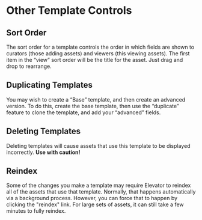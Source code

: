 # Other Template Controls

## Sort Order
The sort order for a template controls the order in which fields are shown to curators (those adding assets) and viewers (this viewing assets).  The first item in the “view” sort order will be the title for the asset.  Just drag and drop to rearrange.

## Duplicating Templates
You may wish to create a “Base” template, and then create an advanced version.  To do this, create the base template, then use the “duplicate” feature to clone the template, and add your “advanced” fields.

## Deleting Templates
Deleting templates will cause assets that use this template to be displayed incorrectly.  **Use with caution!**

## Reindex
Some of the changes you make a template may require Elevator to reindex all of the assets that use that template. Normally, that happens automatically via a background process. However, you can force that to happen by clicking the "reindex" link. For large sets of assets, it can still take a few minutes to fully reindex.
